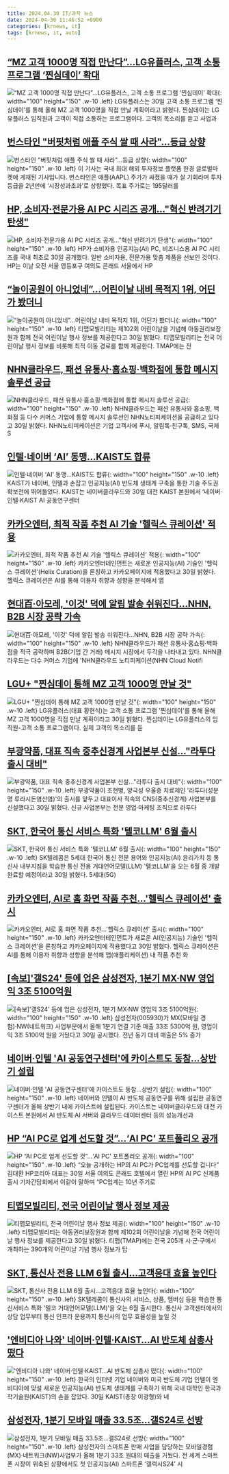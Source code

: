 ```yaml
---
title: 2024.04.30 IT/과학 뉴스
date: 2024-04-30 11:46:52 +0900
categories: [krnews, it]
tags: [krnews, it, auto]
---
```

## [“MZ 고객 1000명 직접 만난다”…LG유플러스, 고객 소통 프로그램 ‘찐심데이’ 확대](https://n.news.naver.com/mnews/article/366/0000989443)

![“MZ 고객 1000명 직접 만난다”…LG유플러스, 고객 소통 프로그램 ‘찐심데이’ 확대](https://mimgnews.pstatic.net/image/origin/366/2024/04/30/989443.jpg?type=nf220_150){: width="100" height="150" .w-10 .left}
LG유플러스는 30일 고객 소통 프로그램 ‘찐심데이’를 통해 올해 MZ 고객 1000명을 직접 만날 계획이라고 밝혔다. 찐심데이는 LG유플러스 임직원과 고객이 직접 소통하는 프로그램이다. 고객의 목소리를 듣고 사업과

## [번스타인 "버핏처럼 애플 주식 쌀 때 사라"…등급 상향](https://n.news.naver.com/mnews/article/015/0004978859)

![번스타인 "버핏처럼 애플 주식 쌀 때 사라"…등급 상향](https://mimgnews.pstatic.net/image/origin/015/2024/04/29/4978859.jpg?type=nf220_150){: width="100" height="150" .w-10 .left}
이 기사는 국내 최대 해외 투자정보 플랫폼 한경 글로벌마켓에 게재된 기사입니다. 번스타인은 애플(AAPL) 주가가 싸졌을 때가 살 기회라며 투자등급을 2년만에 ‘시장성과초과’로 상향했다. 목표 주가로는 195달러를

## [HP, 소비자·전문가용 AI PC 시리즈 공개…"혁신 반려기기 탄생"](https://n.news.naver.com/mnews/article/277/0005412507)

![HP, 소비자·전문가용 AI PC 시리즈 공개…"혁신 반려기기 탄생"](https://mimgnews.pstatic.net/image/origin/277/2024/04/30/5412507.jpg?type=nf220_150){: width="100" height="150" .w-10 .left}
HP가 소비자용 인공지능(AI) PC, 비즈니스용 AI PC 시리즈를 국내 최초로 30일 공개했다. 일반 소비자용, 전문가용 맞춤 제품을 선보인 것이다. HP는 이날 오전 서울 영등포구 여의도 콘래드 서울에서 HP

## [“놀이공원이 아니었네”…어린이날 내비 목적지 1위, 어딘가 봤더니](https://n.news.naver.com/mnews/article/016/0002302107)

![“놀이공원이 아니었네”…어린이날 내비 목적지 1위, 어딘가 봤더니](https://mimgnews.pstatic.net/image/origin/016/2024/04/30/2302107.jpg?type=nf220_150){: width="100" height="150" .w-10 .left}
티맵모빌리티는 제102회 어린이날을 기념해 아동권리보장원과 함께 전국 어린이날 행사 정보를 제공한다고 30일 밝혔다. 티맵모빌리티는 전국 어린이날 행사 정보를 비롯해 최적 이동 경로를 함께 제공한다. TMAP에는 전

## [NHN클라우드, 패션 유통사·홈쇼핑·백화점에 통합 메시지 솔루션 공급](https://n.news.naver.com/mnews/article/277/0005412370)

![NHN클라우드, 패션 유통사·홈쇼핑·백화점에 통합 메시지 솔루션 공급](https://mimgnews.pstatic.net/image/origin/277/2024/04/30/5412370.jpg?type=nf220_150){: width="100" height="150" .w-10 .left}
NHN클라우드는 패션 유통사와 홈쇼핑, 백화점 등 다수 커머스 기업에 통합 메시지 솔루션인 NHN노티피케이션을 공급하고 있다고 30일 밝혔다. NHN노티피케이션은 기업 고객사에 푸시, 알림톡·친구톡, SMS, 국제S

## [인텔·네이버 ‘AI’ 동맹…KAIST도 합류](https://n.news.naver.com/mnews/article/016/0002302030)

![인텔·네이버 ‘AI’ 동맹…KAIST도 합류](https://mimgnews.pstatic.net/image/origin/016/2024/04/30/2302030.jpg?type=nf220_150){: width="100" height="150" .w-10 .left}
KAIST가 네이버, 인텔과 손잡고 인공지능(AI) 반도체 생태계 구축을 통한 기술 주도권 확보전에 뛰어들었다. KAIST는 네이버클라우드와 30일 대전 KAIST 본원에서 ‘네이버·인텔·KAIST AI 공동연구센터

## [카카오엔터, 최적 작품 추천 AI 기술 '헬릭스 큐레이션' 적용](https://n.news.naver.com/mnews/article/421/0007511801)

![카카오엔터, 최적 작품 추천 AI 기술 '헬릭스 큐레이션' 적용](https://mimgnews.pstatic.net/image/origin/421/2024/04/30/7511801.jpg?type=nf220_150){: width="100" height="150" .w-10 .left}
카카오엔터테인먼트는 새로운 인공지능(AI) 기술인 '헬릭스 큐레이션'(Helix Curation)을 론칭하고 카카오페이지에 적용했다고 30일 밝혔다. 헬릭스 큐레이션은 AI를 통해 이용자 취향과 성향을 분석해서 앱

## [현대百·아모레, '이것' 덕에 알림 발송 쉬워진다…NHN, B2B 시장 공략 가속](https://n.news.naver.com/mnews/article/092/0002329786)

![현대百·아모레, '이것' 덕에 알림 발송 쉬워진다…NHN, B2B 시장 공략 가속](https://mimgnews.pstatic.net/image/origin/092/2024/04/30/2329786.jpg?type=nf220_150){: width="100" height="150" .w-10 .left}
NHN클라우드가 패션 유통사·홈쇼핑·백화점을 적극 공략하며 B2B(기업 간 거래) 메시지 시장에서 두각을 나타내고 있다. NHN클라우드는 다수 커머스 기업에 'NHN클라우드 노티피케이션(NHN Cloud Notifi

## [LGU+ "찐심데이 통해 MZ 고객 1000명 만날 것"](https://n.news.naver.com/mnews/article/031/0000832797)

![LGU+ "찐심데이 통해 MZ 고객 1000명 만날 것"](https://mimgnews.pstatic.net/image/origin/031/2024/04/30/832797.jpg?type=nf220_150){: width="100" height="150" .w-10 .left}
LG유플러스(대표 황현식)는 고객 소통 프로그램 '찐심데이'를 통해 올해 MZ 고객 1000명을 직접 만날 계획이라고 30일 밝혔다. 찐심데이는 LG유플러스의 임직원-고객 소통 프로그램이다. 실제 고객의 목소리를 듣

## [부광약품, 대표 직속 중추신경계 사업본부 신설…"라투다 출시 대비"](https://n.news.naver.com/mnews/article/008/0005032384)

![부광약품, 대표 직속 중추신경계 사업본부 신설…"라투다 출시 대비"](https://mimgnews.pstatic.net/image/origin/008/2024/04/30/5032384.jpg?type=nf220_150){: width="100" height="150" .w-10 .left}
부광약품이 조현병, 양극성 우울증 치료제인 '라투다(성분명 루라시돈염산염)'의 출시를 앞두고 대표이사 직속의 CNS(중추신경계) 사업본부를 신설했다고 30일 밝혔다. 신규 사업본부는 전문 영업·마케팅 조직으로 라투다

## [SKT, 한국어 통신 서비스 특화 '텔코LLM' 6월 출시](https://n.news.naver.com/mnews/article/014/0005178573)

![SKT, 한국어 통신 서비스 특화 '텔코LLM' 6월 출시](https://mimgnews.pstatic.net/image/origin/014/2024/04/30/5178573.jpg?type=nf220_150){: width="100" height="150" .w-10 .left}
SK텔레콤은 5세대 한국어 통신 전문 용어와 인공지능(AI) 윤리가치 등 통신사 내부지침을 학습한 통신 전용 거대언어모델(LLM) '텔코LLM'을 오는 6월 중 개발 완료할 예정이라고 30일 밝혔다. 5세대(5G)

## [카카오엔터, AI로 홈 화면 작품 추천…'헬릭스 큐레이션' 출시](https://n.news.naver.com/mnews/article/008/0005032370)

![카카오엔터, AI로 홈 화면 작품 추천…'헬릭스 큐레이션' 출시](https://mimgnews.pstatic.net/image/origin/008/2024/04/30/5032370.jpg?type=nf220_150){: width="100" height="150" .w-10 .left}
카카오엔터테인먼트가 새로운 AI(인공지능) 기술인 '헬릭스 큐레이션'을 론칭하고 카카오페이지에 적용했다고 30일 밝혔다. 헬릭스 큐레이션은 AI를 통해 이용자 취향과 성향을 분석해 앱(애플리케이션) 내 작품 추천 화

## [[속보]'갤S24' 등에 업은 삼성전자, 1분기 MX·NW 영업익 3조 5100억원](https://n.news.naver.com/mnews/article/421/0007511693)

![[속보]'갤S24' 등에 업은 삼성전자, 1분기 MX·NW 영업익 3조 5100억원](https://mimgnews.pstatic.net/image/origin/421/2024/04/30/7511693.jpg?type=nf220_150){: width="100" height="150" .w-10 .left}
삼성전자(005930)가 MX(모바일 경험)·NW(네트워크) 사업부문에서 올해 1분기 연결 기준 매출 33조 5300억 원, 영업이익 3조 5100억 원을 거뒀다고 30일 공시했다. 전년 동기 대비 매출은 5% 증가

## [네이버·인텔 'AI 공동연구센터'에 카이스트도 동참…상반기 설립](https://n.news.naver.com/mnews/article/018/0005727701)

![네이버·인텔 'AI 공동연구센터'에 카이스트도 동참…상반기 설립](https://mimgnews.pstatic.net/image/origin/018/2024/04/30/5727701.jpg?type=nf220_150){: width="100" height="150" .w-10 .left}
네이버와 인텔이 AI 반도체 공동연구를 위해 설립한 공동연구센터가 올해 상반기 내에 카이스트에 설립된다. 카이스트는 네이버클라우드와 대전 카이스트 본원에서 AI 반도체·AI 서버와 클라우드·데이터센터 등의 성능개선과

## [HP “AI PC로 업계 선도할 것”…‘AI PC’ 포트폴리오 공개](https://n.news.naver.com/mnews/article/016/0002302233)

![HP “AI PC로 업계 선도할 것”…‘AI PC’ 포트폴리오 공개](https://mimgnews.pstatic.net/image/origin/016/2024/04/30/2302233.jpg?type=nf220_150){: width="100" height="150" .w-10 .left}
“오늘 공개하는 HP의 AI PC가 PC업계를 선도할 겁니다” 김대환 HP코리아 대표는 30일 서울 여의도 콘래드 호텔에서 열린 HP의 AI PC 신제품 출시 기자간담회에서 이같이 말하며 “PC업계는 10년 주기로

## [티맵모빌리티, 전국 어린이날 행사 정보 제공](https://n.news.naver.com/mnews/article/366/0000989465)

![티맵모빌리티, 전국 어린이날 행사 정보 제공](https://mimgnews.pstatic.net/image/origin/366/2024/04/30/989465.jpg?type=nf220_150){: width="100" height="150" .w-10 .left}
티맵모빌리티는 아동권리보장원과 함께 제102회 어린이날을 기념해 전국 어린이날 행사 정보를 제공한다고 30일 밝혔다. 티맵(TMAP)에는 전국 205개 시·군·구에서 개최하는 390개의 어린이날 기념 행사 정보가 탑

## [SKT, 통신사 전용 LLM 6월 출시…고객응대 효율 높인다](https://n.news.naver.com/mnews/article/277/0005412406)

![SKT, 통신사 전용 LLM 6월 출시…고객응대 효율 높인다](https://mimgnews.pstatic.net/image/origin/277/2024/04/30/5412406.jpg?type=nf220_150){: width="100" height="150" .w-10 .left}
SK텔레콤이 통신사의 서비스, 상품, 멤버십 등을 학습한 통신서비스 특화 '텔코 거대언어모델(LLM)'을 오는 6월 출시한다. 통신사 고객센터에서의 상담 업무부터 통신 인프라 운용까지 통신사의 업무 효율성을 높일 것

## ['엔비디아 나와' 네이버·인텔·KAIST…AI 반도체 삼총사 떴다](https://n.news.naver.com/mnews/article/277/0005412352)

!['엔비디아 나와' 네이버·인텔·KAIST…AI 반도체 삼총사 떴다](https://mimgnews.pstatic.net/image/origin/277/2024/04/30/5412352.jpg?type=nf220_150){: width="100" height="150" .w-10 .left}
한국의 인터넷 기업 네이버와 미국 반도체 기업 인텔이 엔비디아에 맞설 새로운 인공지능(AI) 반도체 생태계를 구축하기 위해 국내 대학인 한국과학기술원(KAIST)의 손을 잡았다. 30일 KAIST(총장 이광형)와 네

## [삼성전자, 1분기 모바일 매출 33.5조…갤S24로 선방](https://n.news.naver.com/mnews/article/011/0004334817)

![삼성전자, 1분기 모바일 매출 33.5조…갤S24로 선방](https://mimgnews.pstatic.net/image/origin/011/2024/04/30/4334817.jpg?type=nf220_150){: width="100" height="150" .w-10 .left}
삼성전자의 스마트폰 판매 사업을 담당하는 모바일경험(MX)·네트워크(NW)사업부가 올해 1분기 33조 원대의 매출을 거뒀다. 전 세계 스마트폰 시장이 위축된 상황에서도 첫 인공지능(AI) 스마트폰 ‘갤럭시S24’ 시

